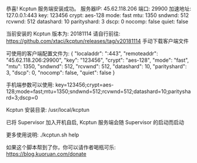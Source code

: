 恭喜! Kcptun 服务端安装成功。
服务器IP:  45.62.118.206 
端口:  29900 
加速地址:  127.0.0.1:443
key:  123456 
crypt:  aes-128 
mode:  fast 
mtu:  1350 
sndwnd:  512 
rcvwnd:  512 
datashard:  10 
parityshard:  3 
dscp:  0 
nocomp:  false 
quiet:  false 

当前安装的 Kcptun 版本为: 20181114
请自行前往:
  https://github.com/xtaci/kcptun/releases/tag/v20181114
手动下载客户端文件

可使用的客户端配置文件为:
{
  "localaddr": ":443",
  "remoteaddr": "45.62.118.206:29900",
  "key": "123456",
  "crypt": "aes-128",
  "mode": "fast",
  "mtu": 1350,
  "sndwnd": 512,
  "rcvwnd": 512,
  "datashard": 10,
  "parityshard": 3,
  "dscp": 0,
  "nocomp": false,
  "quiet": false
}

手机端参数可以使用:
  key=123456;crypt=aes-128;mode=fast;mtu=1350;sndwnd=512;rcvwnd=512;datashard=10;parityshard=3;dscp=0

Kcptun 安装目录: /usr/local/kcptun

已将 Supervisor 加入开机自启,
Kcptun 服务端会随 Supervisor 的启动而启动

更多使用说明: ./kcptun.sh help

如果这个脚本帮到了你，你可以请作者喝瓶可乐:
  https://blog.kuoruan.com/donate
